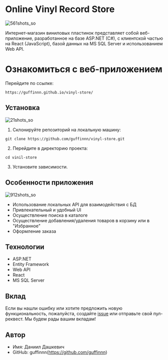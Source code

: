 # Online Vinyl Record Store

![561shots_so](https://github.com/guffinnn/vinyl-store/assets/119128764/61b999c4-8aae-4f92-8c56-b32e7cb43115)

Интернет-магазин виниловых пластинок представляет собой веб-приложение, разработанное на базе ASP.NET (C#), с клиентской частью на React (JavaScript), базой данных на MS SQL Server и использованием Web API.

# Ознакомиться с веб-приложением

Перейдите по ссылке:

```
https://guffinnn.github.io/vinyl-store/
```

## Установка

![21shots_so](https://github.com/guffinnn/vinyl-store/assets/119128764/796ba700-b4ce-413a-9cc8-b62bc96c0adc)

1. Склонируйте репозиторий на локальную машину:

```
git clone https://github.com/guffinnn/vinyl-store.git
```

2. Перейдите в директорию проекта:

```
cd vinil-store
```

3. Установите зависимости.

## Особенности приложения

![912shots_so](https://github.com/guffinnn/vinyl-store/assets/119128764/8b445b81-4c6f-422a-b14d-993e901734dc)

- Использование локальных API для взаимодействия с БД
- Привлекательный и удобный UI
- Осуществление поиска в каталоге
- Осуществление добавления/удаления товаров в корзину или в "Избранное"
- Оформление заказа

## Технологии

- ASP.NET
- Entity Framework
- Web API
- React
- MS SQL Server

## Вклад

Если вы нашли ошибку или хотите предложить новую функциональность, пожалуйста, создайте [issue](https://github.com/guffinnn/vinyl-store/issues) или отправьте свой пул-реквест. Мы будем рады вашим вкладам!

## Автор

- Имя: Даниил Дашкевич
- GitHub: guffinnn(https://github.com/guffinnn)
